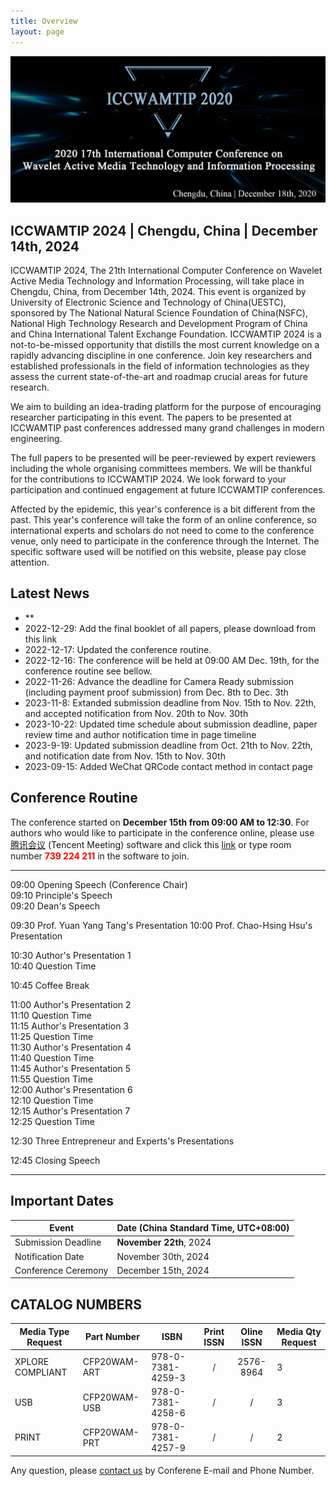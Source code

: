 ```yaml
---
title: Overview
layout: page
---
```


<figure class="image">
  <img src="../static/images/banner.jpg">
</figure>

## ICCWAMTIP 2024 | Chengdu, China | December 14th, 2024

ICCWAMTIP 2024, The 21th International Computer Conference on Wavelet Active Media Technology and Information Processing, will take place in Chengdu, China, from December 14th, 2024. This event is organized by University of Electronic Science and Technology of China(UESTC), sponsored by The National Natural Science Foundation of China(NSFC), National High Technology Research and Development Program of China and China International Talent Exchange Foundation. ICCWAMTIP 2024 is a not-to-be-missed opportunity that distills the most current knowledge on a rapidly advancing discipline in one conference. Join key researchers and established professionals in the field of information technologies as they assess the current state-of-the-art and roadmap crucial areas for future research.

We aim to building an idea-trading platform for the purpose of encouraging researcher participating in this event. The papers to be presented at ICCWAMTIP past conferences addressed many grand challenges in modern engineering.

The full papers to be presented will be peer-reviewed by expert reviewers including the whole organising committees members. We will be thankful for the contributions to ICCWAMTIP 2024. We look forward to your participation and continued engagement at future ICCWAMTIP conferences.

Affected by the epidemic, this year's conference is a bit different from the past. This year's conference will take the form of an online conference, so international experts and scholars do not need to come to the conference venue, only need to participate in the conference through the Internet. The specific software used will be notified on this website, please pay close attention.


## Latest News

- **
- 2022-12-29: Add the final booklet of all papers, please download from this link
- 2022-12-17: Updated the conference routine.
- 2022-12-16: The conference will be held at 09:00 AM Dec. 19th, for the conference routine see bellow.
- 2022-11-26: Advance the deadline for Camera Ready submission (including payment proof submission) from Dec. 8th to Dec. 3th
- 2023-11-8: Extanded submission deadline from Nov. 15th to Nov. 22th, and accepted notification from Nov. 20th to Nov. 30th
- 2023-10-22: Updated time schedule about submission deadline, paper review time and author notification time in page timeline
- 2023-9-19: Updated submission deadline from Oct. 21th to Nov. 22th, and notification date from Nov. 15th to Nov. 30th
- 2023-09-15: Added WeChat QRCode contact method in contact page


## Conference Routine

The conference started on **December 15th from 09:00 AM to 12:30**. For authors who would like to participate in the conference online, please use [腾讯会议](https://meeting.tencent.com/) (Tencent Meeting) software and click this [link](https://meeting.tencent.com/dm/j1KZ7Mzg1pBl) or type room number **<span style="color:red">739 224 211</span>** in the software to join.

---

09:00  Opening Speech (Conference Chair)  
09:10  Principle's Speech  
09:20  Dean's Speech  

09:30 Prof. Yuan Yang Tang's Presentation
10:00 Prof. Chao-Hsing Hsu's Presentation

10:30  Author's Presentation 1  
10:40  Question Time  

10:45  Coffee Break

11:00  Author's Presentation 2  
11:10  Question Time  
11:15  Author's Presentation 3  
11:25  Question Time  
11:30  Author's Presentation 4  
11:40  Question Time  
11:45  Author's Presentation 5  
11:55  Question Time  
12:00  Author's Presentation 6  
12:10  Question Time  
12:15  Author's Presentation 7  
12:25  Question Time  

12:30  Three Entrepreneur and Experts's Presentations

12:45  Closing Speech

---

## Important Dates

 Event              | Date (China Standard Time, UTC+08:00)
--------------------|--------------------------------------
Submission Deadline | **November 22th**, 2024
Notification Date   | November 30th, 2024
Conference Ceremony | December 15th, 2024

## CATALOG NUMBERS

Media Type Request | Part Number  | ISBN              | Print ISSN | Oline ISSN | Media Qty Request
-------------------|--------------|-------------------|:----------:|:----------:|------------------
XPLORE COMPLIANT   | CFP20WAM-ART | 978-0-7381-4259-3 |     /      | 2576-8964  | 3
USB                | CFP20WAM-USB | 978-0-7381-4258-6 |     /      |     /      | 3
PRINT              | CFP20WAM-PRT | 978-0-7381-4257-9 |     /      |     /      | 2

Any question, please [contact us](/contact.html) by Conferene E-mail and Phone Number.

<style scoped>
figure {
	margin-left: 0;
	margin-right: 0;
}
</style>

